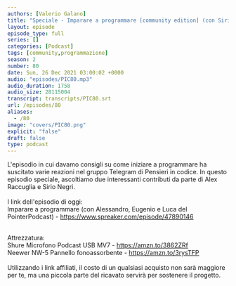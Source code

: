 ```yaml
---
authors: [Valerio Galano]
title: "Speciale - Imparare a programmare [community edition] (con Sirio Negri e Alex Raccuglia)"
layout: episode
episode_type: full
series: []
categories: [Podcast]
tags: [community,programmazione]
season: 2
number: 80
date: Sun, 26 Dec 2021 03:00:02 +0000
audio: "episodes/PIC80.mp3"
audio_duration: 1758
audio_size: 28115004
transcript: transcripts/PIC80.srt
url: /episodes/80
aliases: 
  - /80
image: "covers/PIC80.png"
explicit: "false"
draft: false
type: podcast
---
```

L'episodio in cui davamo consigli su come iniziare a programmare ha suscitato varie reazioni nel gruppo Telegram di Pensieri in codice. In questo episodio speciale, ascoltiamo due interessanti contributi da parte di Alex Raccuglia e Sirio Negri.<br />
<br />
I link dell'episodio di oggi: <br />
Imparare a programmare (con Alessandro, Eugenio e Luca del PointerPodcast) - <a href="https://www.spreaker.com/episode/47890146" rel="noopener">https://www.spreaker.com/episode/47890146</a> <br />
<br />




Attrezzatura:<br />
Shure Microfono Podcast USB MV7 - <a href="https://amzn.to/3862ZRf" rel="noopener">https://amzn.to/3862ZRf</a> <br />
Neewer NW-5 Pannello fonoassorbente - <a href="https://amzn.to/3rysTFP" rel="noopener">https://amzn.to/3rysTFP</a> <br />
<br />
Utilizzando i link affiliati, il costo di un qualsiasi acquisto non sarà maggiore per te, ma una piccola parte del ricavato servirà per sostenere il progetto.<br />
<br />







